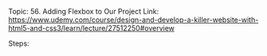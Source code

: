 Topic: 56. Adding Flexbox to Our Project
Link: https://www.udemy.com/course/design-and-develop-a-killer-website-with-html5-and-css3/learn/lecture/27512250#overview



Steps: 









